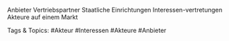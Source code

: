 Anbieter
Vertriebspartner
Staatliche Einrichtungen
Interessen-vertretungen
Akteure auf einem Markt

   Tags & Topics:
   #Akteur
   #Interessen
   #Akteure
   #Anbieter